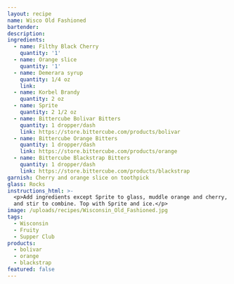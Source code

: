 ```yaml
---
layout: recipe
name: Wisco Old Fashioned
bartender:
description:
ingredients:
  - name: Filthy Black Cherry
    quantity: '1'
  - name: Orange slice
    quantity: '1'
  - name: Demerara syrup
    quantity: 1/4 oz
    link:
  - name: Korbel Brandy
    quantity: 2 oz
  - name: Sprite
    quantity: 2 1/2 oz
  - name: Bittercube Bolivar Bitters
    quantity: 1 dropper/dash
    link: https://store.bittercube.com/products/bolivar
  - name: Bittercube Orange Bitters
    quantity: 1 dropper/dash
    link: https://store.bittercube.com/products/orange
  - name: Bittercube Blackstrap Bitters
    quantity: 1 dropper/dash
    link: https://store.bittercube.com/products/blackstrap
garnish: Cherry and orange slice on toothpick
glass: Rocks
instructions_html: >-
  <p>Add ingredients except Sprite to glass, muddle orange and cherry, add ice
  and stir to combine. Top with Sprite and ice.</p>
image: /uploads/recipes/Wisconsin_Old_Fashioned.jpg
tags:
  - Wisconsin
  - Fruity
  - Supper Club
products:
  - bolivar
  - orange
  - blackstrap
featured: false
---
```



